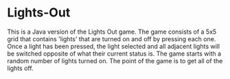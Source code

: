 Lights-Out
==========

This is a Java version of the Lights Out game.  The game consists of a 5x5 grid that contains 'lights' that are turned on and off by pressing each one.  Once a light has been pressed, the light selected and all adjacent lights will be switched opposite of what their current status is.  The game starts with a random number of lights turned on.  The point of the game is to get all of the lights off.

